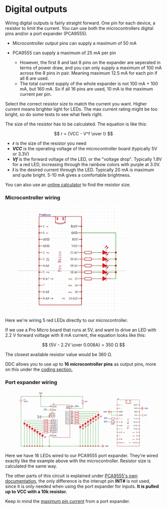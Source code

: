 # Digital outputs

Wiring digital outputs is fairly straight forward. One pin for each device, a resistor to limit the current. You can use both the microcontrollers digital pins and/or a port expander (PCA9555).&#x20;

* Microcontroller output pins can supply a maximum of 50 mA
*   PCA9555 can supply a maximum of 25 mA per pin

    * However, the first 8 and last 8 pins on the expander are seperated in terms of power draw, and you can only supply a maximum of 100 mA across the 8 pins in pair. Meaning maximum 12.5 mA for each pin if all 8 are used.
    * The total current supply of the whole expander is not 100 mA + 100 mA, but 160 mA. So if all 16 pins are used, 10 mA is the maximum current per pin.



Select the correct resistor size to match the current you want. Higher current means brighter light for LEDs. The max current rating might be too bright, so do some tests to see what feels right.&#x20;

The size of the resistor has to be calculated. The equation is like this:

$$
r = {VCC - V^f \over I}
$$

* _**r**_ is the size of the resistor you need
* _**VCC**_ is the operating voltage of the microcontroller board (typically 5V or 3.3V)
* _**Vf**_ is the forward voltage of the LED, or the "voltage drop". Typically 1.8V for a red LED, increasing through the rainbow colors with purple at 3.0V.&#x20;
* _**I**_ is the desired current through the LED. Typically 20 mA is maximum and quite bright. 5-10 mA gives a comfortable brightness.&#x20;

You can also use an [online calculator](https://ledcalculator.net/) to find the resistor size.

### Microcontroller wiring

<figure><img src="../.gitbook/assets/image (4).png" alt="" width="347"><figcaption></figcaption></figure>

Here we're wiring 5 red LEDs directly to our microcontroller.&#x20;

If we use a Pro Micro board that runs at 5V, and want to drive an LED with 2.2 V forward voltage with 8 mA current, the equation looks like this:

$$
{5V - 2.2V \over 0.008A} =  350 Ω
$$

The closest available resistor value would be 360 Ω.&#x20;

DDC allows you to use up to **16 microcontroller pins** as output pins, more on this under the [coding section.](../3.-coding/peripherals/digital-outputs/)

### Port expander wiring

<figure><img src="../.gitbook/assets/image (9).png" alt=""><figcaption></figcaption></figure>

Here we have 16 LEDs wired to our PCA9555 port expander. They're wired exactly like the example above with the microcontroller. Resistor size is calculated the same way.&#x20;

The other parts of this circuit is explained under [PCA9555's own documentation](switch-inputs/port-expander.md), the only difference is the interupt pin **INT#** is not used, since it is only needed when using the port expander for inputs. **It is pulled up to VCC with a 10k resistor.**&#x20;

Keep in mind the [maximum pin current](../1.-project-planning/digital-outputs.md) from a port expander.

